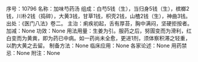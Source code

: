序号：10796
名称：加味芍药汤
组成：白芍5钱（生），当归身5钱（生），槟榔2钱，川朴2钱（捣碎），大黄3钱，甘草1钱，枳壳2钱，山楂2钱（生），神曲3钱。
出处：《医门八法》卷二。
主治：痢疾初起，舌有厚苔，胸中满闷，坚硬拒按者。
加减：None
功效：None
用法用量：生姜为引。服药之后，努圊变而为滑利，红白变而为黄粪，即为药已中病。如一药尚未全愈，更进1剂，须体察积滞之轻重，以酌大黄之去留。
制备方法：None
临床应用：None
各家论述：None
用药禁忌：None
附注：None
